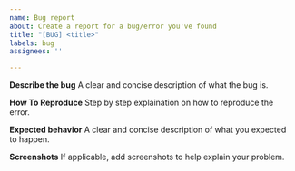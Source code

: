 ```yaml
---
name: Bug report
about: Create a report for a bug/error you've found
title: "[BUG] <title>"
labels: bug
assignees: ''

---
```


**Describe the bug**
A clear and concise description of what the bug is.

**How To Reproduce**
Step by step explaination on how to reproduce the error.

**Expected behavior**
A clear and concise description of what you expected to happen.

**Screenshots**
If applicable, add screenshots to help explain your problem.
